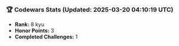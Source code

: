 ### 🏆 Codewars Stats (Updated: 2025-03-20 04:10:19 UTC)

- **Rank:** 8 kyu
- **Honor Points:** 3
- **Completed Challenges:** 1
